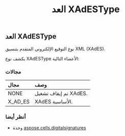 ﻿---
title: العد XAdESType
second_title: Aspose.Cells for Python via .NET API المراجع
description:
type: docs
weight: 30
url: /ar/python-net/aspose.cells.digitalsignatures/xadestype/
is_root: false
---
##  العد XAdESType
نوع التوقيع الإلكتروني المتقدم بتنسيق XML (XAdES).



يكشف نوع XAdESType الأعضاء التالية:

###  مجالات
| مجال| وصف|
| :- | :- |
| NONE | تم إيقاف تشغيل XAdES.|
| X_AD_ES | XAdES الأساسية.|



###  أنظر أيضا
* وحدة [aspose.cells.digitalsignatures](..)
